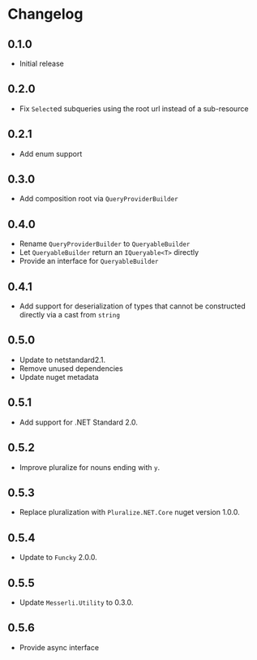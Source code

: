 # Changelog

## 0.1.0
- Initial release

## 0.2.0
- Fix `Select`ed subqueries using the root url instead of a sub-resource

## 0.2.1
- Add enum support

## 0.3.0
- Add composition root via `QueryProviderBuilder`

## 0.4.0
- Rename `QueryProviderBuilder` to `QueryableBuilder`
- Let `QueryableBuilder` return an `IQueryable<T>` directly
- Provide an interface for `QueryableBuilder`

## 0.4.1
- Add support for deserialization of types that cannot be constructed directly via a cast from `string`

## 0.5.0
- Update to netstandard2.1.
- Remove unused dependencies
- Update nuget metadata

## 0.5.1
- Add support for .NET Standard 2.0.

## 0.5.2
- Improve pluralize for nouns ending with `y`.

## 0.5.3
- Replace pluralization with `Pluralize.NET.Core` nuget version 1.0.0.

## 0.5.4
- Update to `Funcky` 2.0.0.

## 0.5.5
- Update `Messerli.Utility` to 0.3.0.

## 0.5.6
- Provide async interface
